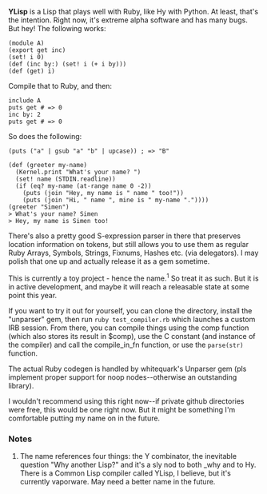 **YLisp** is a Lisp that plays well with Ruby, like Hy with Python. At least,
that's the intention. Right now, it's extreme alpha software and has many
bugs. But hey! The following works:

    (module A)
    (export get inc)
    (set! i 0)
    (def (inc by:) (set! i (+ i by)))
    (def (get) i)

Compile that to Ruby, and then:

    include A
    puts get # => 0
    inc by: 2
    puts get # => 0

So does the following:

    (puts ("a" | gsub "a" "b" | upcase)) ; => "B"

    (def (greeter my-name)
      (Kernel.print "What's your name? ")
      (set! name (STDIN.readline))
      (if (eq? my-name (at-range name 0 -2))
        (puts (join "Hey, my name is " name " too!"))
        (puts (join "Hi, " name ", mine is " my-name "."))))
    (greeter "Simen")
    > What's your name? Simen
    > Hey, my name is Simen too!

There's also a pretty good S-expression parser in there that preserves location
information on tokens, but still allows you to use them as regular Ruby Arrays,
Symbols, Strings, Fixnums, Hashes etc. (via delegators). I may polish that one
up and actually release it as a gem sometime.

This is currently a toy project - hence the name.<sup>1</sup> So treat it as such.
But it is in active development, and maybe it will reach a releasable state at some point this year.

If you want to try it out for yourself, you can clone the directory,
install the "unparser" gem, then run
`ruby test_compiler.rb` which launches a custom IRB session. From there, you can
compile things using the comp function (which also stores its result in $comp),
use the C constant (and instance of the compiler) and call the compile_in_fn
function, or use the `parse(str)` function.

The actual Ruby codegen is handled by whitequark's Unparser gem (pls implement
proper support for noop nodes--otherwise an outstanding library).

I wouldn't recommend using this right now--if private github directories were
free, this would be one right now. But it might be something I'm comfortable
putting my name on in the future.

### Notes
1. The name references four things: the Y combinator, the inevitable question "Why another Lisp?" and
it's a sly nod to both \_why and to Hy. There is a Common Lisp compiler called YLisp, I believe,
but it's currently vaporware. May need a better name in the future.
